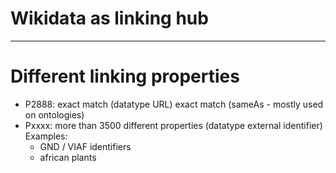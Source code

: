 # Wikidata as linking hub

---

# Different linking properties

- P2888: exact match (datatype URL)
  exact match (sameAs - mostly used on ontologies)
- Pxxxx: more than 3500 different properties (datatype external identifier)
  Examples:
    - GND / VIAF identifiers
    - african plants
    
